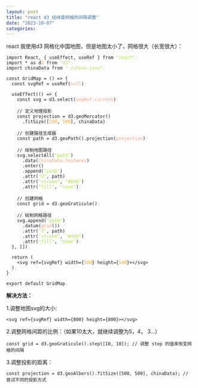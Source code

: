 ```yaml
---
layout: post
title: "react d3 经纬度网格的间隔调整"
date: "2023-10-07"
categories: 
---
```

<p>react 我使用d3 网格化中国地图，但是地图太小了，网格很大（长宽很大）：</p>

<pre>
<code>import React, { useEffect, useRef } from <span style="color:#abe338">&quot;react&quot;</span><span style="color:#d4d0ab">;</span>
import * as d<span style="color:#f5ab35">3</span> from <span style="color:#abe338">&quot;d3&quot;</span><span style="color:#d4d0ab">;</span>
import chinaData from <span style="color:#abe338">&quot;./china.json&quot;</span><span style="color:#d4d0ab">;</span>

const GridMap = () =&gt; {
  const svgRef = useRef(<span style="color:#ffa07a">null</span>)<span style="color:#d4d0ab">;</span>

  useEffect(() =&gt; {
    const svg = d3.select(<span style="color:#ffa07a">svgRef.current</span>)<span style="color:#d4d0ab">;</span>

    // 定义地理投影
    const projection = d3.geoMercator()
      .fitSize([<span style="color:#f5ab35">500</span>, <span style="color:#f5ab35">500</span>], chinaData)<span style="color:#d4d0ab">;</span>

    // 创建路径生成器
    const path = d3.geoPath().projection(<span style="color:#ffa07a">projection</span>)<span style="color:#d4d0ab">;</span>

    // 绘制地图路径
    svg.selectAll(<span style="color:#abe338">&quot;path&quot;</span>)
      .data(<span style="color:#ffa07a">chinaData.features</span>)
      .enter()
      .append(<span style="color:#abe338">&quot;path&quot;</span>)
      .attr(<span style="color:#abe338">&quot;d&quot;</span>, path)
      .attr(<span style="color:#abe338">&quot;stroke&quot;</span>, <span style="color:#abe338">&quot;#888&quot;</span>)
      .attr(<span style="color:#abe338">&quot;fill&quot;</span>, <span style="color:#abe338">&quot;none&quot;</span>)<span style="color:#d4d0ab">;</span>

    // 创建网格
    const grid = d3.geoGraticule()<span style="color:#d4d0ab">;</span>

    // 绘制网格路径
    svg.append(<span style="color:#abe338">&quot;path&quot;</span>)
      .datum(<span style="color:#ffa07a">grid</span>())
      .attr(<span style="color:#abe338">&quot;d&quot;</span>, path)
      .attr(<span style="color:#abe338">&quot;stroke&quot;</span>, <span style="color:#abe338">&quot;#ddd&quot;</span>)
      .attr(<span style="color:#abe338">&quot;fill&quot;</span>, <span style="color:#abe338">&quot;none&quot;</span>)<span style="color:#d4d0ab">;</span>
  }, [])<span style="color:#d4d0ab">;</span>

  return (
    &lt;svg ref={svgRef} width={<span style="color:#f5ab35">500</span>} height={<span style="color:#f5ab35">500</span>}&gt;&lt;/svg&gt;
  )<span style="color:#d4d0ab">;</span>
}<span style="color:#d4d0ab">;</span>

export default GridMap<span style="color:#d4d0ab">;</span></code></pre>

<p><strong>解决方法：</strong></p>

<p>1.调整地图svg的大小:</p>

<pre>
<code>&lt;svg ref={svgRef} width={800} height={800}&gt;&lt;/svg&gt;</code></pre>

<p>2.调整网格间距的比例：（如果10太大，就继续调整为5，4， 3...）</p>

<pre>
<code>const grid = d3.geoGraticule().step([10, 10]); // 调整 step 的值来改变网格的间隔</code></pre>

<p>3.调整投影的距离：</p>

<pre>
<code>const projection = d3.geoAlbers().fitSize([500, 500], chinaData); // 尝试不同的投影方式</code></pre>

